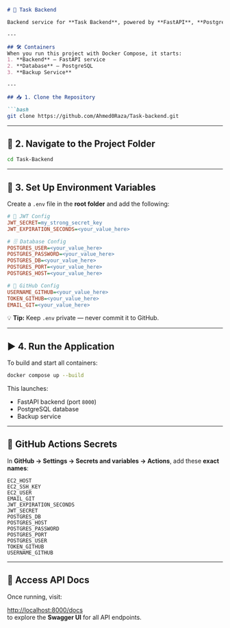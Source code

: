 ```markdown
# 🚀 Task Backend

Backend service for **Task Backend**, powered by **FastAPI**, **PostgreSQL**, and a **Backup Service** using Docker Compose.

---

## 🛠 Containers
When you run this project with Docker Compose, it starts:
1. **Backend** – FastAPI service
2. **Database** – PostgreSQL
3. **Backup Service**

---

## 📥 1. Clone the Repository

```bash
git clone https://github.com/Ahmed0Raza/Task-backend.git
```

---

## 📂 2. Navigate to the Project Folder

```bash
cd Task-Backend
```

---

## 🔑 3. Set Up Environment Variables

Create a `.env` file in the **root folder** and add the following:

```ini
# 🔐 JWT Config
JWT_SECRET=my_strong_secret_key
JWT_EXPIRATION_SECONDS=<your_value_here>

# 🗄 Database Config
POSTGRES_USER=<your_value_here>
POSTGRES_PASSWORD=<your_value_here>
POSTGRES_DB=<your_value_here>
POSTGRES_PORT=<your_value_here>
POSTGRES_HOST=<your_value_here>

# 🔗 GitHub Config
USERNAME_GITHUB=<your_value_here>
TOKEN_GITHUB=<your_value_here>
EMAIL_GIT=<your_value_here>
```

💡 **Tip:** Keep `.env` private — never commit it to GitHub.

---

## ▶️ 4. Run the Application

To build and start all containers:

```bash
docker compose up --build
```

This launches:
- FastAPI backend (port `8000`)
- PostgreSQL database
- Backup service

---

## 🔐 GitHub Actions Secrets

In **GitHub → Settings → Secrets and variables → Actions**, add these **exact names**:

```
EC2_HOST  
EC2_SSH_KEY  
EC2_USER  
EMAIL_GIT  
JWT_EXPIRATION_SECONDS  
JWT_SECRET  
POSTGRES_DB  
POSTGRES_HOST  
POSTGRES_PASSWORD  
POSTGRES_PORT  
POSTGRES_USER  
TOKEN_GITHUB  
USERNAME_GITHUB
```

---

## 📜 Access API Docs

Once running, visit:

[http://localhost:8000/docs](http://localhost:8000/docs)  
to explore the **Swagger UI** for all API endpoints.
